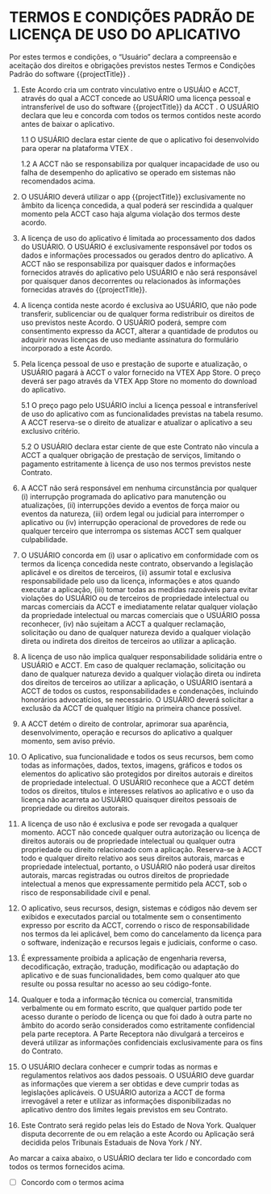 # TERMOS E CONDIÇÕES PADRÃO DE LICENÇA DE USO DO APLICATIVO

Por estes termos e condições, o “Usuário” declara a compreensão e aceitação dos direitos e obrigações previstos nestes Termos e Condições Padrão do software {{projectTitle}} .

1. Este Acordo cria um contrato vinculativo entre o USUÁIO e ACCT, através do qual a ACCT concede ao USUÁRIO uma licença pessoal e intransferível de uso do software {{projectTitle}} da ACCT . O USUÁRIO declara que leu e concorda com todos os termos contidos neste acordo antes de baixar o aplicativo.

   1.1 O USUÁRIO declara estar ciente de que o aplicativo foi desenvolvido para operar na plataforma VTEX .

   1.2 A ACCT não se responsabiliza por qualquer incapacidade de uso ou falha de desempenho do aplicativo se operado em sistemas não recomendados acima.

2. O USUÁRIO deverá utilizar o app {{projectTitle}} exclusivamente no âmbito da licença concedida, a qual poderá ser rescindida a qualquer momento pela ACCT caso haja alguma violação dos termos deste acordo.

3. A licença de uso do aplicativo é limitada ao processamento dos dados do USUÁRIO. O USUÁRIO é exclusivamente responsável por todos os dados e informações processados ou gerados dentro do aplicativo. A ACCT não se responsabiliza por quaisquer dados e informações fornecidos através do aplicativo pelo USUÁRIO e não será responsável por quaisquer danos decorrentes ou relacionados às informações fornecidas através do {{projectTitle}}.

4. A licença contida neste acordo é exclusiva ao USUÁRIO, que não pode transferir, sublicenciar ou de qualquer forma redistribuir os direitos de uso previstos neste Acordo. O USUÁRIO poderá, sempre com consentimento expresso da ACCT, alterar a quantidade de produtos ou adquirir novas licenças de uso mediante assinatura do formulário incorporado a este Acordo.

5. Pela licença pessoal de uso e prestação de suporte e atualização, o USUÁRIO pagará à ACCT o valor fornecido na VTEX App Store. O preço deverá ser pago através da VTEX App Store no momento do download do aplicativo.

   5.1 O preço pago pelo USUÁRIO inclui a licença pessoal e intransferível de uso do aplicativo com as funcionalidades previstas na tabela resumo. A ACCT reserva-se o direito de atualizar e atualizar o aplicativo a seu exclusivo critério.

   5.2 O USUÁRIO declara estar ciente de que este Contrato não vincula a ACCT a qualquer obrigação de prestação de serviços, limitando o pagamento estritamente à licença de uso nos termos previstos neste Contrato.

6. A ACCT não será responsável em nenhuma circunstância por qualquer (i) interrupção programada do aplicativo para manutenção ou atualizações, (ii) interrupções devido a eventos de força maior ou eventos da natureza, (iii) ordem legal ou judicial para interromper o aplicativo ou (iv) interrupção operacional de provedores de rede ou qualquer terceiro que interrompa os sistemas ACCT sem qualquer culpabilidade.

7. O USUÁRIO concorda em (i) usar o aplicativo em conformidade com os termos da licença concedida neste contrato, observando a legislação aplicável e os direitos de terceiros, (ii) assumir total e exclusiva responsabilidade pelo uso da licença, informações e atos quando executar a aplicação, (iii) tomar todas as medidas razoáveis para evitar violações do USUÁRIO ou de terceiros de propriedade intelectual ou marcas comerciais da ACCT e imediatamente relatar qualquer violação da propriedade intelectual ou marcas comerciais que o USUÁRIO possa reconhecer, (iv) não sujeitam a ACCT a qualquer reclamação, solicitação ou dano de qualquer natureza devido a qualquer violação direta ou indireta dos direitos de terceiros ao utilizar a aplicação.

8. A licença de uso não implica qualquer responsabilidade solidária entre o USUÁRIO e ACCT. Em caso de qualquer reclamação, solicitação ou dano de qualquer natureza devido a qualquer violação direta ou indireta dos direitos de terceiros ao utilizar a aplicação, o USUÁRIO isentará a ACCT de todos os custos, responsabilidades e condenações, incluindo honorários advocatícios, se necessário. O USUÁRIO deverá solicitar a exclusão da ACCT de qualquer litígio na primeira chance possível.

9. A ACCT detém o direito de controlar, aprimorar sua aparência, desenvolvimento, operação e recursos do aplicativo a qualquer momento, sem aviso prévio.

10. O Aplicativo, sua funcionalidade e todos os seus recursos, bem como todas as informações, dados, textos, imagens, gráficos e todos os elementos do aplicativo são protegidos por direitos autorais e direitos de propriedade intelectual. O USUÁRIO reconhece que a ACCT detém todos os direitos, títulos e interesses relativos ao aplicativo e o uso da licença não acarreta ao USUÁRIO quaisquer direitos pessoais de propriedade ou direitos autorais.

11. A licença de uso não é exclusiva e pode ser revogada a qualquer momento. ACCT não concede qualquer outra autorização ou licença de direitos autorais ou de propriedade intelectual ou qualquer outra propriedade ou direito relacionado com a aplicação. Reserva-se à ACCT todo e qualquer direito relativo aos seus direitos autorais, marcas e propriedade intelectual, portanto, o USUÁRIO não poderá usar direitos autorais, marcas registradas ou outros direitos de propriedade intelectual a menos que expressamente permitido pela ACCT, sob o risco de responsabilidade civil e penal.

12. O aplicativo, seus recursos, design, sistemas e códigos não devem ser exibidos e executados parcial ou totalmente sem o consentimento expresso por escrito da ACCT, correndo o risco de responsabilidade nos termos da lei aplicável, bem como do cancelamento da licença para o software, indenização e recursos legais e judiciais, conforme o caso.

13. É expressamente proibida a aplicação de engenharia reversa, decodificação, extração, tradução, modificação ou adaptação do aplicativo e de suas funcionalidades, bem como qualquer ato que resulte ou possa resultar no acesso ao seu código-fonte.

14. Qualquer e toda a informação técnica ou comercial, transmitida verbalmente ou em formato escrito, que qualquer partido pode ter acesso durante o período de licença ou que foi dado à outra parte no âmbito do acordo serão considerados como estritamente confidencial pela parte receptora. A Parte Receptora não divulgará a terceiros e deverá utilizar as informações confidenciais exclusivamente para os fins do Contrato.

15. O USUÁRIO declara conhecer e cumprir todas as normas e regulamentos relativos aos dados pessoais. O USUÁRIO deve guardar as informações que vierem a ser obtidas e deve cumprir todas as legislações aplicáveis. O USUÁRIO autoriza a ACCT de forma irrevogável a reter e utilizar as informações disponibilizadas no aplicativo dentro dos limites legais previstos em seu Contrato.

16. Este Contrato será regido pelas leis do Estado de Nova York. Qualquer disputa decorrente de ou em relação a este Acordo ou Aplicação será decidida pelos Tribunais Estaduais de Nova York / NY.

Ao marcar a caixa abaixo, o USUÁRIO declara ter lido e concordado com todos os termos fornecidos acima.

- [ ] Concordo com o termos acima
